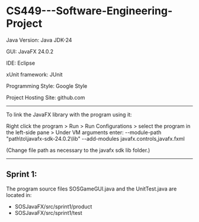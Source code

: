 # CS449---Software-Engineering-Project

Java Version: Java JDK-24

GUI: JavaFX 24.0.2

IDE: Eclipse

xUnit framework: JUnit

Programming Style: Google Style

Project Hosting Site: github.com

---

To link the JavaFX library with the program using it:

Right click the program > Run > Run Configurations > select the program in the left-side pane > Under VM arguments enter:  --module-path "path\to\javafx-sdk-24.0.2\lib" --add-modules javafx.controls,javafx.fxml   

(Change file path as necessary to the javafx sdk lib folder.)

---

## Sprint 1:


The program source files SOSGameGUI.java and the UnitTest.java are located in:
- SOSJavaFX/src/sprint1/product
-  SOSJavaFX/src/sprint1/test
